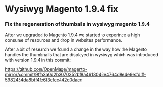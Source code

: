 # Wysiwyg Magento 1.9.4 fix



### Fix the regeneration of thumbails in wysiwyg magento 1.9.4 


After we upgraded to Magento 1.9.4 we started to experince a high consume of resources and drop in websites performance. 

After a bit of research we found a change in the way how the Magento handles the thumbnails that are displayed in wysiwyg which was introduced with version 1.9.4 in this commit:

https://github.com/OpenMage/magento-mirror/commit/9ffa3a0d2b3070352bf8a4613046e4764d8e4e9e#diff-5982454da8bff4fe6f3efcc442c0dacc
